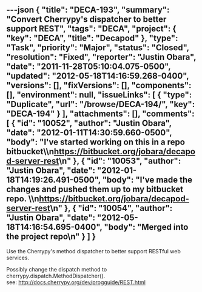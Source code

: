 ---json
{
  "title": "DECA-193",
  "summary": "Convert Cherrypy's dispatcher to better support REST",
  "tags": "DECA",
  "project": {
    "key": "DECA",
    "title": "Decapod"
  },
  "type": "Task",
  "priority": "Major",
  "status": "Closed",
  "resolution": "Fixed",
  "reporter": "Justin Obara",
  "date": "2011-11-28T05:10:04.075-0500",
  "updated": "2012-05-18T14:16:59.268-0400",
  "versions": [],
  "fixVersions": [],
  "components": [],
  "environment": null,
  "issueLinks": [
    {
      "type": "Duplicate",
      "url": "/browse/DECA-194/",
      "key": "DECA-194"
    }
  ],
  "attachments": [],
  "comments": [
    {
      "id": "10052",
      "author": "Justin Obara",
      "date": "2012-01-11T14:30:59.660-0500",
      "body": "I've started working on this in a repo bitbucket\\\n<https://bitbucket.org/jobara/decapod-server-rest>\n"
    },
    {
      "id": "10053",
      "author": "Justin Obara",
      "date": "2012-01-18T14:19:26.491-0500",
      "body": "I've made the changes and pushed them up to my bitbucket repo. \\\n<https://bitbucket.org/jobara/decapod-server-rest>\n"
    },
    {
      "id": "10054",
      "author": "Justin Obara",
      "date": "2012-05-18T14:16:54.695-0400",
      "body": "Merged into the project repo\n"
    }
  ]
}
---
Use the Cherrypy's method dispatcher to better support RESTful web services.

Possibly change the dispatch method to cherrypy.dispatch.MethodDispatcher().\
see: <http://docs.cherrypy.org/dev/progguide/REST.html>

        